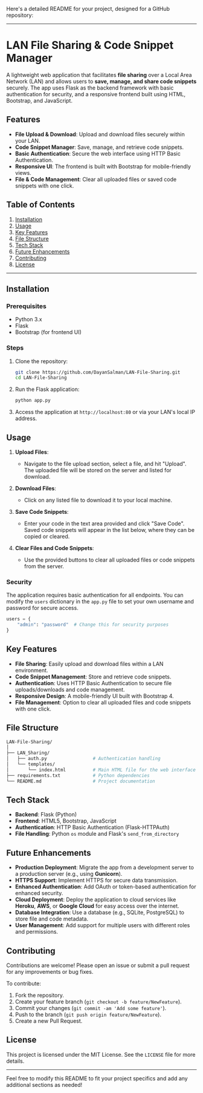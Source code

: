 Here's a detailed README for your project, designed for a GitHub repository:

---

# LAN File Sharing & Code Snippet Manager

A lightweight web application that facilitates **file sharing** over a Local Area Network (LAN) and allows users to **save, manage, and share code snippets** securely. The app uses Flask as the backend framework with basic authentication for security, and a responsive frontend built using HTML, Bootstrap, and JavaScript.

## Features

- **File Upload & Download**: Upload and download files securely within your LAN.
- **Code Snippet Manager**: Save, manage, and retrieve code snippets.
- **Basic Authentication**: Secure the web interface using HTTP Basic Authentication.
- **Responsive UI**: The frontend is built with Bootstrap for mobile-friendly views.
- **File & Code Management**: Clear all uploaded files or saved code snippets with one click.

## Table of Contents

1. [Installation](#installation)
2. [Usage](#usage)
3. [Key Features](#key-features)
4. [File Structure](#file-structure)
5. [Tech Stack](#tech-stack)
6. [Future Enhancements](#future-enhancements)
7. [Contributing](#contributing)
8. [License](#license)

---

## Installation

### Prerequisites

- Python 3.x
- Flask
- Bootstrap (for frontend UI)

### Steps

1. Clone the repository:
    ```bash
    git clone https://github.com/DayanSalman/LAN-File-Sharing.git
    cd LAN-File-Sharing
    ```
    
2. Run the Flask application:
    ```bash
    python app.py
    ```

3. Access the application at `http://localhost:80` or via your LAN's local IP address.

## Usage

1. **Upload Files**:
   - Navigate to the file upload section, select a file, and hit "Upload". The uploaded file will be stored on the server and listed for download.
   
2. **Download Files**:
   - Click on any listed file to download it to your local machine.

3. **Save Code Snippets**:
   - Enter your code in the text area provided and click "Save Code". Saved code snippets will appear in the list below, where they can be copied or cleared.

4. **Clear Files and Code Snippets**:
   - Use the provided buttons to clear all uploaded files or code snippets from the server.

### Security

The application requires basic authentication for all endpoints. You can modify the `users` dictionary in the `app.py` file to set your own username and password for secure access.

```python
users = {
    "admin": "password"  # Change this for security purposes
}
```

## Key Features

- **File Sharing**: Easily upload and download files within a LAN environment.
- **Code Snippet Management**: Store and retrieve code snippets.
- **Authentication**: Uses HTTP Basic Authentication to secure file uploads/downloads and code management.
- **Responsive Design**: A mobile-friendly UI built with Bootstrap 4.
- **File Management**: Option to clear all uploaded files and code snippets with one click.

## File Structure
```bash
LAN-File-Sharing/
│
├── LAN_Sharing/               
│   ├── auth.py                 # Authentication handling
│   └── templates/
│       └── index.html          # Main HTML file for the web interface
├── requirements.txt            # Python dependencies
└── README.md                   # Project documentation
```

## Tech Stack

- **Backend**: Flask (Python)
- **Frontend**: HTML5, Bootstrap, JavaScript
- **Authentication**: HTTP Basic Authentication (Flask-HTTPAuth)
- **File Handling**: Python `os` module and Flask's `send_from_directory`

## Future Enhancements

- **Production Deployment**: Migrate the app from a development server to a production server (e.g., using **Gunicorn**).
- **HTTPS Support**: Implement HTTPS for secure data transmission.
- **Enhanced Authentication**: Add OAuth or token-based authentication for enhanced security.
- **Cloud Deployment**: Deploy the application to cloud services like **Heroku**, **AWS**, or **Google Cloud** for easy access over the internet.
- **Database Integration**: Use a database (e.g., SQLite, PostgreSQL) to store file and code metadata.
- **User Management**: Add support for multiple users with different roles and permissions.

## Contributing

Contributions are welcome! Please open an issue or submit a pull request for any improvements or bug fixes.

To contribute:
1. Fork the repository.
2. Create your feature branch (`git checkout -b feature/NewFeature`).
3. Commit your changes (`git commit -am 'Add some feature'`).
4. Push to the branch (`git push origin feature/NewFeature`).
5. Create a new Pull Request.

## License

This project is licensed under the MIT License. See the `LICENSE` file for more details.

---

Feel free to modify this README to fit your project specifics and add any additional sections as needed!

